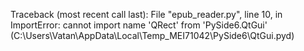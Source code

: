 Traceback (most recent call last):
  File "epub_reader.py", line 10, in <module>
ImportError: cannot import name 'QRect' from 'PySide6.QtGui' (C:\Users\Vatan\AppData\Local\Temp\_MEI71042\PySide6\QtGui.pyd)

